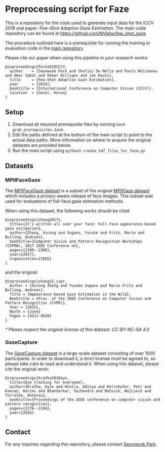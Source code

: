 # Preprocessing script for Faze

This is a repository for the code used to generate input data for the ICCV 2019 oral paper: *Few-Shot Adaptive Gaze Estimation*. The main code repository can be found at https://github.com/NVlabs/few_shot_gaze

The procedure outlined here is a prerequisite for running the training or evaluation code in the [main repository](https://github.com/NVlabs/few_shot_gaze).

Please cite our paper when using this pipeline in your research works:

    @inproceedings{Park2019ICCV,
      author    = {Seonwook Park and Shalini De Mello and Pavlo Molchanov and Umar Iqbal and Otmar Hilliges and Jan Kautz},
      title     = {Few-Shot Adaptive Gaze Estimation},
      year      = {2019},
      booktitle = {International Conference on Computer Vision (ICCV)},
      location  = {Seoul, Korea}
    }

 ## Setup
 
 1. Download all required prerequisite files by running `bash grab_prerequisites.bash`.
 2. Edit the paths defined at the bottom of the main script to point to the actual data paths. More information on where to acquire the original datasets are provided below.
 2. Run the main script using `python3 create_hdf_files_for_faze.py`
 
 ## Datasets
 
 ### MPIIFaceGaze
 
 The [MPIIFaceGaze dataset](https://www.mpi-inf.mpg.de/departments/computer-vision-and-machine-learning/research/gaze-based-human-computer-interaction/its-written-all-over-your-face-full-face-appearance-based-gaze-estimation/) is a subset of the original [MPIIGaze dataset](https://www.mpi-inf.mpg.de/departments/computer-vision-and-machine-learning/research/gaze-based-human-computer-interaction/appearance-based-gaze-estimation-in-the-wild/) which includes a privacy-aware release of face images. This subset was used for evaluations of full-face gaze estimation methods.
 
 When using this dataset, the following works should be cited:
 
    @inproceedings{zhang2017s,
      title={It’s written all over your face: Full-face appearance-based gaze estimation},
      author={Zhang, Xucong and Sugano, Yusuke and Fritz, Mario and Bulling, Andreas},
      booktitle={Computer Vision and Pattern Recognition Workshops (CVPRW), 2017 IEEE Conference on},
      pages={2299--2308},
      year={2017},
      organization={IEEE}
    }

and the original:

    @inproceedings{zhang15_cvpr,
      Author = {Xucong Zhang and Yusuke Sugano and Mario Fritz and Bulling, Andreas},
      Title = {Appearance-based Gaze Estimation in the Wild},
      Booktitle = {Proc. of the IEEE Conference on Computer Vision and Pattern Recognition (CVPR)},
      Year = {2015},
      Month = {June}
      Pages = {4511-4520}
    }

_* Please respect the original license of this dataset: CC-BY-NC-SA 4.0_

### GazeCapture

The [GazeCapture dataset](https://gazecapture.csail.mit.edu/) is a large-scale dataset consisting of over 1000 participants. In order to download it, a strict license must be agreed to, so please take care to read and understand it. When using this dataset, please cite the original work:

    @inproceedings{krafka2016eye,
      title={Eye tracking for everyone},
      author={Krafka, Kyle and Khosla, Aditya and Kellnhofer, Petr and Kannan, Harini and Bhandarkar, Suchendra and Matusik, Wojciech and Torralba, Antonio},
      booktitle={Proceedings of the IEEE conference on computer vision and pattern recognition},
      pages={2176--2184},
      year={2016}
    }

## Contact

For any inquiries regarding this repository, please contact [Seonwook Park](mailto:seon.wook@swook.net).
